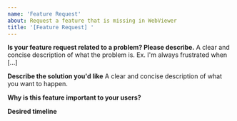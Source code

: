 ```yaml
---
name: 'Feature Request'
about: Request a feature that is missing in WebViewer
title: '[Feature Request] '
---
```


<!-- First of all, thanks for reaching out and reporting any issues you have found. Your feedback is valuable to the development of WebViewer UI! -->
<!-- If this feature request is crucial to your development and is time sensitive, then we recommend you to use our professional service. See https://www.pdftron.com/form/professional-services/ for more information -->

**Is your feature request related to a problem? Please describe.**
A clear and concise description of what the problem is. Ex. I'm always frustrated when [...]

**Describe the solution you'd like**
A clear and concise description of what you want to happen.
 
**Why is this feature important to your users?**

**Desired timeline**




